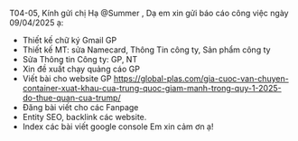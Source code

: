 T04-05,
Kính gửi chị Hạ @Summer ,
Dạ em xin gửi báo cáo công việc ngày 09/04/2025 ạ:
- Thiết kế chữ ký Gmail GP
- Thiết kế MT: sửa Namecard, Thông Tin công ty, Sản phẩm công ty
- Sửa Thông tin Công ty: GP, NT
- Xin đề xuất chạy quảng cáo GP
- Viết bài cho website GP
https://global-plas.com/gia-cuoc-van-chuyen-container-xuat-khau-cua-trung-quoc-giam-manh-trong-quy-1-2025-do-thue-quan-cua-trump/
- Đăng bài viết cho các Fanpage
- Entity SEO, backlink các website.
- Index các bài viết google console
Em xin cảm ơn ạ!


